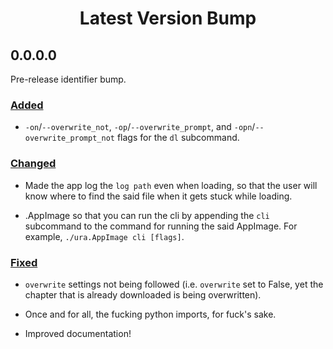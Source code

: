 <h1 align="center" style="font-weight: bold">
    Latest Version Bump
</h1>

## 0.0.0.0

Pre-release identifier bump.

### <a href="#added" id="added">Added</a>

- `-on`/`--overwrite_not`, `-op`/`--overwrite_prompt`, and `-opn`/`--overwrite_prompt_not` flags for the `dl` subcommand.

### <a href="#changed" id="changed">Changed</a>

- Made the app log the `log path` even when loading, so that the user will know where to find the said file when it gets stuck while loading.

- .AppImage so that you can run the cli by appending the `cli` subcommand to the command for running the said AppImage. For example, `./ura.AppImage cli [flags]`.

### <a href="#fixed" id="fixed">Fixed</a>

- `overwrite` settings not being followed (i.e. `overwrite` set to False, yet the chapter that is already downloaded is being overwritten).

- Once and for all, the fucking python imports, for fuck's sake.

- Improved documentation!
